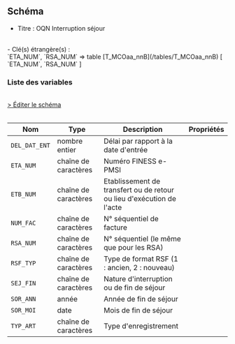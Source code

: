 ## Schéma

- Titre : OQN Interruption séjour
<br />
- Clé(s) étrangère(s) : <br />
`ETA_NUM`, `RSA_NUM` => table [T_MCOaa_nnB](/tables/T_MCOaa_nnB) [ `ETA_NUM`, `RSA_NUM` ]<br />

### Liste des variables
<br />
<div>
    <a href="https://gitlab.com/healthdatahub/schema-snds/edit/master/schemas/PMSI/PMSI%20MCO/T_MCOaa_nnFI.json"  
    arget="_blank" rel="noopener noreferrer">> Éditer le schéma</a>
    <OutboundLink />
</div>
<br />

Nom|Type|Description|Propriétés
-|-|-|-
`DEL_DAT_ENT`|nombre entier|Délai par rapport à la date d&#x27;entrée||
`ETA_NUM`|chaîne de caractères|Numéro FINESS e-PMSI||
`ETB_NUM`|chaîne de caractères|Etablissement de transfert ou de retour ou lieu d&#x27;exécution de l&#x27;acte||
`NUM_FAC`|chaîne de caractères|N° séquentiel de facture||
`RSA_NUM`|chaîne de caractères|N° séquentiel (le même que pour les RSA)||
`RSF_TYP`|chaîne de caractères|Type de format RSF (1 : ancien, 2 : nouveau)||
`SEJ_FIN`|chaîne de caractères|Nature d&#x27;interruption ou de fin de séjour||
`SOR_ANN`|année|Année de fin de séjour||
`SOR_MOI`|date|Mois de fin de séjour||
`TYP_ART`|chaîne de caractères|Type d&#x27;enregistrement||

